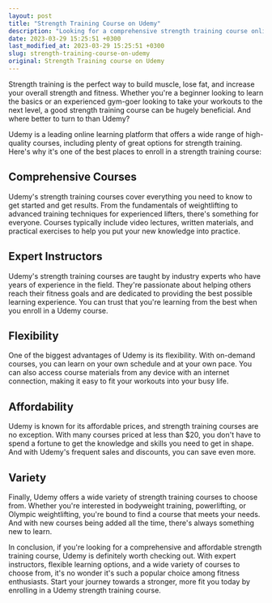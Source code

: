 ```yaml
---
layout: post
title: "Strength Training Course on Udemy"
description: "Looking for a comprehensive strength training course online? Here's why Udemy is one of the best places to enroll."
date: 2023-03-29 15:25:51 +0300
last_modified_at: 2023-03-29 15:25:51 +0300
slug: strength-training-course-on-udemy
original: Strength Training course on Udemy
---
```

Strength training is the perfect way to build muscle, lose fat, and increase your overall strength and fitness. Whether you're a beginner looking to learn the basics or an experienced gym-goer looking to take your workouts to the next level, a good strength training course can be hugely beneficial. And where better to turn to than Udemy?

Udemy is a leading online learning platform that offers a wide range of high-quality courses, including plenty of great options for strength training. Here's why it's one of the best places to enroll in a strength training course:

## Comprehensive Courses
Udemy's strength training courses cover everything you need to know to get started and get results. From the fundamentals of weightlifting to advanced training techniques for experienced lifters, there's something for everyone. Courses typically include video lectures, written materials, and practical exercises to help you put your new knowledge into practice.

## Expert Instructors
Udemy's strength training courses are taught by industry experts who have years of experience in the field. They're passionate about helping others reach their fitness goals and are dedicated to providing the best possible learning experience. You can trust that you're learning from the best when you enroll in a Udemy course.

## Flexibility
One of the biggest advantages of Udemy is its flexibility. With on-demand courses, you can learn on your own schedule and at your own pace. You can also access course materials from any device with an internet connection, making it easy to fit your workouts into your busy life.

## Affordability
Udemy is known for its affordable prices, and strength training courses are no exception. With many courses priced at less than $20, you don't have to spend a fortune to get the knowledge and skills you need to get in shape. And with Udemy's frequent sales and discounts, you can save even more.

## Variety
Finally, Udemy offers a wide variety of strength training courses to choose from. Whether you're interested in bodyweight training, powerlifting, or Olympic weightlifting, you're bound to find a course that meets your needs. And with new courses being added all the time, there's always something new to learn.

In conclusion, if you're looking for a comprehensive and affordable strength training course, Udemy is definitely worth checking out. With expert instructors, flexible learning options, and a wide variety of courses to choose from, it's no wonder it's such a popular choice among fitness enthusiasts. Start your journey towards a stronger, more fit you today by enrolling in a Udemy strength training course.